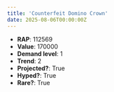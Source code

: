 ```yaml
---
title: 'Counterfeit Domino Crown'
date: 2025-08-06T00:00:00Z
---
```

- **RAP**: 112569
- **Value**: 170000
- **Demand level**: 1
- **Trend**: 2
- **Projected?**: True
- **Hyped?**: True
- **Rare?**: True
